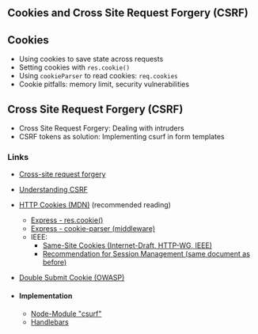 ## Cookies and Cross Site Request Forgery (CSRF)

## Cookies
- Using cookies to save state across requests
- Setting cookies with `res.cookie()`
- Using `cookieParser` to read cookies: `req.cookies`
- Cookie pitfalls: memory limit, security vulnerabilities

## Cross Site Request Forgery (CSRF)
- Cross Site Request Forgery: Dealing with intruders
- CSRF tokens as solution: Implementing csurf in form templates

### Links
- [Cross-site request forgery](https://en.wikipedia.org/wiki/Cross-site_request_forgery)

- [Understanding CSRF](https://github.com/pillarjs/understanding-csrf)

- [HTTP Cookies (MDN)](https://developer.mozilla.org/en-US/docs/Web/HTTP/Cookies) (recommended reading)
  - [Express - res.cookie()](http://expressjs.com/en/5x/api.html#res.cookie)
  - [Express - cookie-parser (middleware)](http://expressjs.com/en/resources/middleware/cookie-parser.html)
  - IEEE:
    - [Same-Site Cookies (Internet-Draft, HTTP-WG, IEEE)](https://datatracker.ietf.org/doc/html/draft-ietf-httpbis-cookie-same-site-00#section-4.1.1)
    - [Recommendation for Session Management (same document as before)](https://datatracker.ietf.org/doc/html/draft-ietf-httpbis-cookie-same-site-00#section-5.2)
- [Double Submit Cookie (OWASP)](https://cheatsheetseries.owasp.org/cheatsheets/Cross-Site_Request_Forgery_Prevention_Cheat_Sheet.html#double-submit-cookie)

- #### Implementation
  - [Node-Module "csurf"](https://www.npmjs.com/package/csurf)
  - [Handlebars](https://www.npmjs.com/package/express-handlebars)
